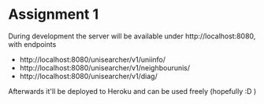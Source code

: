 # Assignment 1

During development the server will be available under http://localhost:8080, with endpoints

 * http://localhost:8080/unisearcher/v1/uniinfo/
 * http://localhost:8080/unisearcher/v1/neighbourunis/
 * http://localhost:8080/unisearcher/v1/diag/

Afterwards it'll be deployed to Heroku and can be used freely (hopefully :D )
